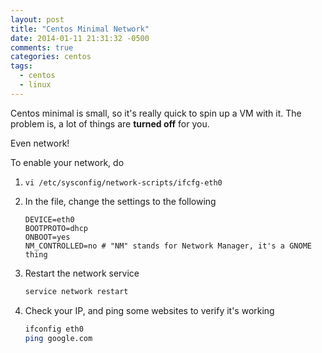 ```yaml
---
layout: post
title: "Centos Minimal Network"
date: 2014-01-11 21:31:32 -0500
comments: true
categories: centos
tags:
  - centos
  - linux
---
```


Centos minimal is small, so it's really quick to spin up a VM with it. The
problem is, a lot of things are **turned off** for you.

Even network!

<!-- more -->

To enable your network, do

1. `vi /etc/sysconfig/network-scripts/ifcfg-eth0`
2. In the file, change the settings to the following

    ```text
    DEVICE=eth0
    BOOTPROTO=dhcp
    ONBOOT=yes
    NM_CONTROLLED=no # "NM" stands for Network Manager, it's a GNOME thing
    ```

3. Restart the network service

    ```sh
    service network restart
    ```

4. Check your IP, and ping some websites to verify it's working

    ```sh
    ifconfig eth0
    ping google.com
    ```
